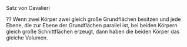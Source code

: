 
<!--SR:!2024-07-17,4,274-->Satz von Cavalieri
??
Wenn zwei Körper zwei gleich große Grundflächen besitzen und jede Ebene, die zur Ebene der Grundflächen parallel ist, bei beiden Körpern gleich große Schnittflächen erzeugt, dann haben die beiden Körper das gleiche Volumen.
<!--SR:!2024-07-18,4,277!2000-01-01,1,250-->



<!--SR:!2024-07-26,15,290-->